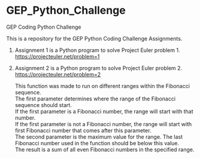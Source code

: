 # GEP_Python_Challenge
GEP Coding Python Challenge

This is a repository for the GEP Python Coding Challenge Assignments.
1.  Assignment 1 is a Python program to solve Project Euler problem 1.  
    https://projecteuler.net/problem=1  
    
2.  Assignment 2 is a Python program to solve Project Euler problem 2.  
    https://projecteuler.net/problem=2  
    
    This function was made to run on different ranges within the Fibonacci sequence.  
    The first parameter determines where the range of the Fibonacci sequence should start.  
    If the first parameter is a Fibonacci number, the range will start with that number.   
    If the first parameter is not a Fibonacci number, the range will start with first Fibonacci number that comes after this parameter.  
    The second parameter is the maximum value for the range. The last Fibonacci number used in the function should be below this value.  
    The result is a sum of all even Fibonacci numbers in the specified range.

